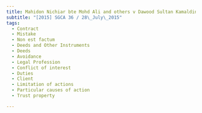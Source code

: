 ```yaml
---
title: Mahidon Nichiar bte Mohd Ali and others v Dawood Sultan Kamaldin 
subtitle: "[2015] SGCA 36 / 28\_July\_2015"
tags:
  - Contract
  - Mistake
  - Non est factum
  - Deeds and Other Instruments
  - Deeds
  - Avoidance
  - Legal Profession
  - Conflict of interest
  - Duties
  - Client
  - Limitation of actions
  - Particular causes of action
  - Trust property

---
```


